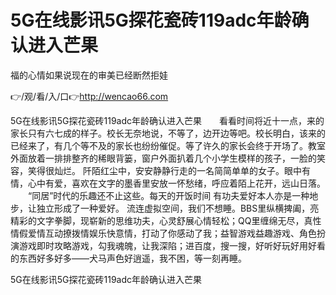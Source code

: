 # 5G在线影讯5G探花瓷砖119adc年龄确认进入芒果
福的心情如果说现在的审美已经断然拒娃

👉/观/看/入/口👉http://wencao66.com

5G在线影讯5G探花瓷砖119adc年龄确认进入芒果　　看看时间将近十一点，来的家长只有六七成的样子。校长无奈地说，不等了，边开边等吧。校长明白，该来的已经来了，有几个等不及的家长也纷纷催促。等了许久的家长会终于开场了。教室外面放着一排排整齐的稀眼背篓，窗户外面扒着几个小学生模样的孩子，一脸的笑容，笑得很灿烂。
阡陌红尘中，安安静静行走的一名简简单单的女子。眼中有情，心中有爱，喜欢在文字的墨香里安放一怀愁绪，呼应着陌上花开，远山日落。
　　“同居”时代的乐趣还不止这些。每天的开饭时间
有功夫爱好本人亦是一种地步，让独立形成了一种爱好。
流连虚拟空间，我们不想睡。BBS里纵横捭阖，亮精彩的文字拳脚，现崭新的思维功夫，心灵舒展心情轻松；QQ里缠绵无尽，真性情假爱情互动撩拨情娱乐快意情，打动了你感动了我；益智游戏益趣游戏、角色扮演游戏即时攻略游戏，勾我魂魄，让我深陷；进百度，搜一搜，好听好玩好用好看的东西好多好多——犬马声色好逍遥，我不困，等一刻再睡。

5G在线影讯5G探花瓷砖119adc年龄确认进入芒果
